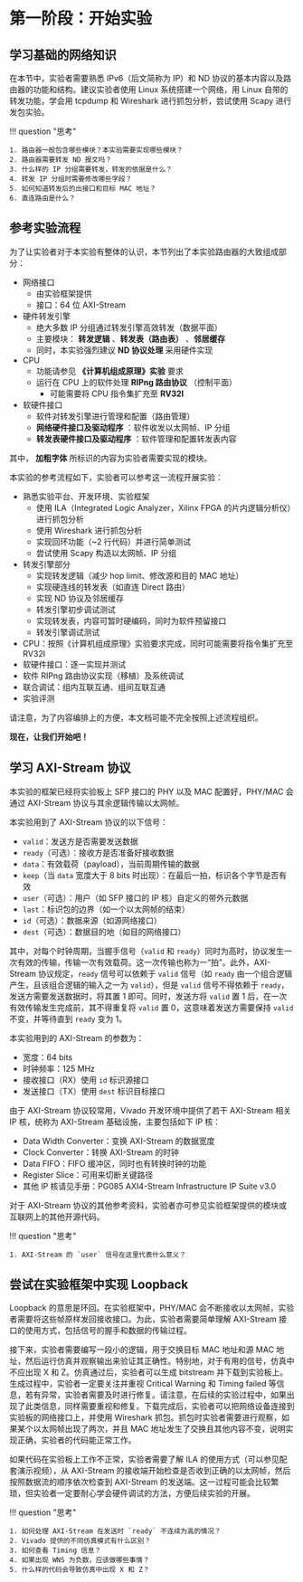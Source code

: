 # 第一阶段：开始实验

## 学习基础的网络知识

在本节中，实验者需要熟悉 IPv6（后文简称为 IP）和 ND 协议的基本内容以及路由器的功能和结构。建议实验者使用 Linux 系统搭建一个网络，用 Linux 自带的转发功能，学会用 tcpdump 和 Wireshark 进行抓包分析，尝试使用 Scapy 进行发包实验。

!!! question "思考"

    1. 路由器一般包含哪些模块？本实验需要实现哪些模块？
    2. 路由器需要转发 ND 报文吗？
    3. 什么样的 IP 分组需要转发，转发的依据是什么？
    4. 转发 IP 分组时需要修改哪些字段？
    5. 如何知道转发后的出接口和目标 MAC 地址？
    6. 直连路由是什么？

## 参考实验流程

为了让实验者对于本实验有整体的认识，本节列出了本实验路由器的大致组成部分：

* 网络接口
    * 由实验框架提供
    * 接口：64 位 AXI-Stream
* 硬件转发引擎
    * 绝大多数 IP 分组通过转发引擎高效转发（数据平面）
    * 主要模块： **转发逻辑** 、**转发表（路由表）**  、**邻居缓存**
    * 同时，本实验强烈建议 **ND 协议处理** 采用硬件实现
* CPU
    * 功能请参见 **《计算机组成原理》实验** 要求
    * 运行在 CPU 上的软件处理 **RIPng 路由协议** （控制平面）
        * 可能需要将 CPU 指令集扩充至 **RV32I**
* 软硬件接口
    * 软件对转发引擎进行管理和配置（路由管理）
    * **网络硬件接口及驱动程序** ：软件收发以太网帧、IP 分组
    * **转发表硬件接口及驱动程序** ：软件管理和配置转发表内容

其中， **加粗字体**  所标识的内容为实验者需要实现的模块。

本实验的参考流程如下，实验者可以参考这一流程开展实验：

* 熟悉实验平台、开发环境、实验框架
    * 使用 ILA（Integrated Logic Analyzer，Xilinx FPGA 的片内逻辑分析仪）进行抓包分析
    * 使用 Wireshark 进行抓包分析
    * 实现回环功能（~2 行代码）并进行简单测试
    * 尝试使用 Scapy 构造以太网帧、IP 分组
* 转发引擎部分
    * 实现转发逻辑（减少 hop limit、修改源和目的 MAC 地址）
    * 实现硬连线的转发表（如直连 Direct 路由）
    * 实现 ND 协议及邻居缓存
    * 转发引擎初步调试测试
    * 实现转发表，内容可暂时硬编码，同时为软件预留接口
    * 转发引擎调试测试
* CPU：按照《计算机组成原理》实验要求完成，同时可能需要将指令集扩充至 RV32I
* 软硬件接口：逐一实现并测试
* 软件 RIPng 路由协议实现（移植）及系统调试
* 联合调试：组内互联互通、组间互联互通
* 实验评测

请注意，为了内容编排上的方便，本文档可能不完全按照上述流程组织。

**现在，让我们开始吧！**

## 学习 AXI-Stream 协议

本实验的框架已经将实验板上 SFP 接口的 PHY 以及 MAC 配置好，PHY/MAC 会通过 AXI-Stream 协议与其余逻辑传输以太网帧。

本实验用到了 AXI-Stream 协议的以下信号：

* `valid`：发送方是否需要发送数据
* `ready`（可选）：接收方是否准备好接收数据
* `data`：有效载荷（payload），当前周期传输的数据
* `keep`（当 `data` 宽度大于 8 bits 时出现）：在最后一拍，标识各个字节是否有效
* `user`（可选）：用户（如 SFP 接口的 IP 核）自定义的带外元数据
* `last`：标识包的边界（如一个以太网帧的结束）
* `id`（可选）：数据来源（如源网络接口）
* `dest`（可选）：数据目的地（如目的网络接口）

其中，对每个时钟周期，当握手信号（`valid` 和 `ready`）同时为高时，协议发生一次有效的传输，传输一次有效载荷。这一次传输也称为一“拍”。此外，AXI-Stream 协议规定，`ready` 信号可以依赖于 `valid` 信号（如 `ready` 由一个组合逻辑产生，且该组合逻辑的输入之一为 `valid`），但是 `valid` 信号不得依赖于 `ready`，发送方需要发送数据时，将其置 1 即可。同时，发送方将 `valid` 置 1 后，在一次有效传输发生完成前，其不得重复将 `valid` 置 0，这意味着发送方需要保持 `valid` 不变，并等待直到  `ready` 变为 1。

本实验用到的 AXI-Stream 的参数为：

* 宽度：64 bits
* 时钟频率：125 MHz
* 接收接口（RX）使用 `id` 标识源接口
* 发送接口（TX）使用 `dest` 标识目标接口

由于 AXI-Stream 协议较常用，Vivado 开发环境中提供了若干 AXI-Stream 相关 IP 核，统称为 AXI-Stream 基础设施，主要包括如下 IP 核：

* Data Width Converter：变换 AXI-Stream 的数据宽度
* Clock Converter：转换 AXI-Stream 的时钟
* Data FIFO：FIFO 缓冲区，同时也有转换时钟的功能
* Register Slice：可用来切断关键路径
* 其他 IP 核请见手册：PG085 AXI4-Stream Infrastructure IP Suite v3.0

对于 AXI-Stream 协议的其他参考资料，实验者亦可参见实验框架提供的模块或互联网上的其他开源代码。

!!! question "思考"

    1. AXI-Stream 的 `user` 信号在这里代表什么意义？

## 尝试在实验框架中实现 Loopback

Loopback 的意思是环回。在实验框架中，PHY/MAC 会不断接收以太网帧，实验者需要将这些帧原样发回接收接口。为此，实验者需要简单理解 AXI-Stream 接口的使用方式，包括信号的握手和数据的传输过程。

接下来，实验者需要编写一段小的逻辑，用于交换目标 MAC 地址和源 MAC 地址，然后运行仿真并观察输出来验证其正确性。特别地，对于有用的信号，仿真中不应出现 X 和 Z。仿真通过后，实验者可以生成 bitstream 并下载到实验板上。生成过程中，实验者一定要关注并重视 Critical Warning 和 Timing failed 等信息，若有异常，实验者需要及时进行修复。请注意，在后续的实验过程中，如果出现了此类信息，同样需要重视和修复。下载完成后，实验者可以把网络设备连接到实验板的网络接口上，并使用 Wireshark 抓包。抓包时实验者需要进行观察，如果某个以太网帧出现了两次，并且 MAC 地址发生了交换且其他内容不变，说明实现正确，实验者的代码能正常工作。

如果代码在实验板上工作不正常，实验者需要了解 ILA 的使用方式（可以参见配套演示视频），从 AXI-Stream 的接收端开始检查是否收到正确的以太网帧，然后按照数据流的顺序依次检查到 AXI-Stream 的发送端。这一过程可能会比较繁琐，但实验者一定要耐心学会硬件调试的方法，方便后续实验的开展。

!!! question "思考"

    1. 如何处理 AXI-Stream 在发送时 `ready` 不连续为高的情况？
    2. Vivado 提供的不同仿真模式有什么区别？
    3. 如何查看 Timing 信息？
    4. 如果出现 WNS 为负数，应该做哪些事情？
    5. 什么样的代码会导致仿真中出现 X 和 Z？
